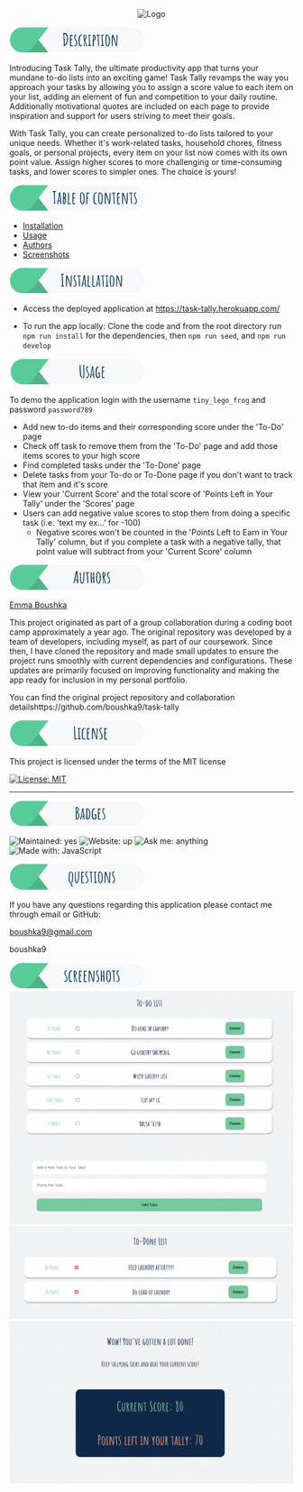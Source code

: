 <p align="center">
    <img src="./client/src/assets/logo-1.png" alt="Logo" width=300px>
</p>



  <img src="./client/src/assets/description.png" alt="Description" width=240px>


  Introducing Task Tally, the ultimate productivity app that turns your mundane to-do lists into an exciting game! Task Tally revamps the way you approach your tasks by allowing you to assign a score value to each item on your list, adding an element of fun and competition to your daily routine. Additionally motivational quotes are included on each page to provide inspiration and support for users striving to meet their goals.

  With Task Tally, you can create personalized to-do lists tailored to your unique needs. Whether it's work-related tasks, household chores, fitness goals, or personal projects, every item on your list now comes with its own point value. Assign higher scores to more challenging or time-consuming tasks, and lower scores to simpler ones. The choice is yours!


  <img src="./client/src/assets/table.png" alt="Table of Contents" width=240px>


  - [Installation](#installation)
  - [Usage](#usage)
  - [Authors](#authors)
  - [Screenshots](#screenshots)



  <img id="installation" src="./client/src/assets/installation.png" alt="Installation" width=240px>

  * Access the deployed application at https://task-tally.herokuapp.com/ 

  * To run the app locally: Clone the code and from the root directory run `npm run install` for the dependencies, then `npm run seed`, and `npm run develop`

  
  <img id="usage" src="./client/src/assets/usage.png" alt="Usage" width=240px>

  To demo the application login with the username `tiny_lego_frog` and password `password789`  

  - Add new to-do items and their corresponding score under the 'To-Do' page
  - Check off task to remove them from the 'To-Do' page and add those items scores to your high score
  - Find completed tasks under the 'To-Done' page
  - Delete tasks from your To-do or To-Done page if you don't want to track that item and it's score
  - View your 'Current Score' and the total score of 'Points Left in Your Tally' under the 'Scores' page
  - Users can add negative value scores to stop them from doing a specific task (i.e. 'text my ex...' for -100)
    - Negative scores won't be counted in the 'Points Left to Earn in Your Tally' column, but if you complete a task with a negative tally, that point value will subtract from your 'Current Score' column 

  

  <img id="authors" src="./client/src/assets/authors.png" alt="Authors" width=240px>


  [Emma Boushka](https://github.com/boushka9)
  
This project originated as part of a group collaboration during a coding boot camp approximately a year ago. The original repository was developed by a team of developers, including myself, as part of our coursework. Since then, I have cloned the repository and made small updates to ensure the project runs smoothly with current dependencies and configurations. These updates are primarily focused on improving functionality and making the app ready for inclusion in my personal portfolio.

You can find the original project repository and collaboration detailshttps://github.com/boushka9/task-tally

  


  <img id="license" src="./client/src/assets/license.png" alt="License" width=240px>


  This project is licensed under the terms of the MIT license 

  [![License: MIT](https://img.shields.io/badge/License-MIT-yellow.svg)](https://opensource.org/licenses/MIT)


  ---

  <img id="badges" src="./client/src/assets/badges.png" alt="Badges" width=240px>

  ![Maintained: yes](https://img.shields.io/badge/maintained-yes-brightgreen)  ![Website: up](https://img.shields.io/badge/website-up-brightgreen)  ![Ask me: anything](https://img.shields.io/badge/ask%20me-anything-1abc9c.svg)  ![Made with: JavaScript](https://img.shields.io/badge/made%20with-JavaScript-blue)



  <img id="questions" src="./client/src/assets/questions.png" alt="Questions" width=240px>

  If you have any questions regarding this application please contact me through email or GitHub:

  boushka9@gmail.com

  boushka9


  <img id="screenshots" src="./client/src/assets/screenshots.png" alt="Screenshots" width=240px>


  <img src="./client/src/assets/to-do.png" alt="Screenshots">


  <img src="./client/src/assets/to-done.png" alt="Screenshots">


  <img src="./client/src/assets/scores.png" alt="Screenshots">


  